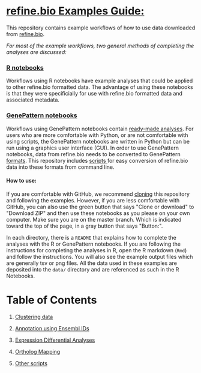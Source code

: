 # <u>refine.bio Examples Guide: </u>
This repository contains example workflows of how to use data downloaded from 
<a href="refine.bio.org"> refine.bio</a>.

*For most of the example workflows, two general methods of completing the analyses are discussed:*  

### <a href="https://rmarkdown.rstudio.com/articles_intro.html">R notebooks</a>  
Workflows using R notebooks have example analyses that could be applied to other refine.bio formatted data. The advantage of using 
these notebooks is that they were specificially for use with refine.bio formatted data and associated metadata. 

### <a href="http://genepattern-notebook.org/example-notebooks/">GenePattern notebooks</a>  
Workflows using GenePattern notebooks contain <a href="http://genepattern-notebook.org/example-notebooks/"> 
ready-made analyses</a>.
For users who are more comfortable with Python, or are not comfortable with 
using scripts, the GenePattern notebooks are written in Python but can be 
run using a graphics user interface (GUI).
In order to use GenePattern notebooks, data from refine.bio needs to be converted 
to GenePattern <a href="http://software.broadinstitute.org/cancer/software/genepattern/file-formats-guide">
formats</a>. 
This repository includes <a href="https://github.com/AlexsLemonade/refinebio-examples/blob/master/scripts/">
scripts </a> for easy conversion of refine.bio data into these formats from 
command line.

#### How to use: 

If you are comfortable with GitHub, we recommend [cloning](https://help.github.com/articles/cloning-a-repository/)
this repository and following the examples. 
However, if you are less comfortable with GitHub, you can also use the green button that says 
"Clone or download" to "Download ZIP" and then use these notebooks as you please 
on your own computer. Make sure you are on the master branch. Which is indicated toward the top 
of the page, in a gray button that says "Button:".

In each directory, there is a `README` that explains how to complete the analyses
with the R or GenePattern notebooks. If you are following the instructions for completing 
the analyses in R, open the R markdown (`Rmd`) and follow the instructions. 
You will also see the example output files which are generally tsv or png files.
All the data used in these examples are deposited into the `data/` 
directory and are referenced as such in the R Notebooks.

# Table of Contents

1. <a href="https://github.com/AlexsLemonade/refinebio-examples/blob/master/clustering">Clustering data </a>  
  
2. <a href="https://github.com/AlexsLemonade/refinebio-examples/blob/master/ensembl-id-convert"> Annotation using Ensembl IDs </a>  
  
3. <a href="https://github.com/AlexsLemonade/refinebio-examples/blob/master/differential-expression">Expression Differential Analyses </a> 
  
4. <a href="https://github.com/AlexsLemonade/refinebio-examples/blob/master/differential-expression">Ortholog Mapping </a>  
  
5. <a href="https://github.com/AlexsLemonade/refinebio-examples/blob/master/scripts">Other scripts </a>  

